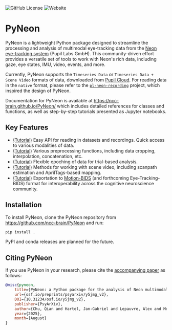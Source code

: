![GitHub License](https://img.shields.io/github/license/ncc-brain/PyNeon?style=plastic)
![Website](https://img.shields.io/website?url=https%3A%2F%2Fncc-brain.github.io%2FPyNeon%2F&up_message=online&style=plastic&label=Documentation)

# PyNeon

PyNeon is a lightweight Python package designed to streamline the processing
and analysis of multimodal eye-tracking data from the
[Neon eye-tracking system](https://pupil-labs.com/products/neon)
(Pupil Labs GmbH). This community-driven effort provides a versatile set of
tools to work with Neon's rich data, including gaze, eye states, IMU, video,
events, and more.

Currently, PyNeon supports the `Timeseries Data` or `Timeseries Data + Scene Video` formats of data, downloaded from [Pupil Cloud](https://cloud.pupil-labs.com/). For reading data in the `native` format, please refer to the
[`pl-neon-recording`](https://github.com/pupil-labs/pl-neon-recording/) project, which inspired the design of PyNeon.

Documentation for PyNeon is available at <https://ncc-brain.github.io/PyNeon/> which includes detailed references for classes and functions, as well as step-by-step tutorials presented as Jupyter notebooks.

## Key Features

- [(Tutorial)](https://ncc-brain.github.io/PyNeon/tutorials/read_recording.html) Easy API for reading in datasets and recordings. Quick access to various modalities of data.
- [(Tutorial)](https://ncc-brain.github.io/PyNeon/tutorials/interpolate_and_concat.html) Various preprocessing functions, including data cropping, interpolation,
  concatenation, etc.
- [(Tutorial)](https://ncc-brain.github.io/PyNeon/tutorials/pupil_size_and_epoching.html) Flexible epoching of data for trial-based analysis.
- [(Tutorial)](https://ncc-brain.github.io/PyNeon/tutorials/video.html) Methods for working with scene video, including scanpath estimation and AprilTags-based mapping.
- [(Tutorial)](https://ncc-brain.github.io/PyNeon/tutorials/export_to_bids.html) Exportation to [Motion-BIDS](https://www.nature.com/articles/s41597-024-03559-8) (and forthcoming Eye-Tracking-BIDS) format for interoperability across the cognitive neuroscience community.

## Installation

To install PyNeon, clone the PyNeon repository from
<https://github.com/ncc-brain/PyNeon> and run:

```bash
pip install .
```

PyPI and conda releases are planned for the future.

## Citing PyNeon

If you use PyNeon in your research, please cite the
[accompanying paper](https://osf.io/preprints/psyarxiv/y5jmg)
as follows:

```bibtex
@misc{pyneon,
    title={PyNeon: a Python package for the analysis of Neon multimodal mobile eye-tracking data},
    url={osf.io/preprints/psyarxiv/y5jmg_v2},
    DOI={10.31234/osf.io/y5jmg_v2},
    publisher={PsyArXiv},
    author={Chu, Qian and Hartel, Jan-Gabriel and Lepauvre, Alex and Melloni, Lucia},
    year={2025},
    month={August}
}
```

